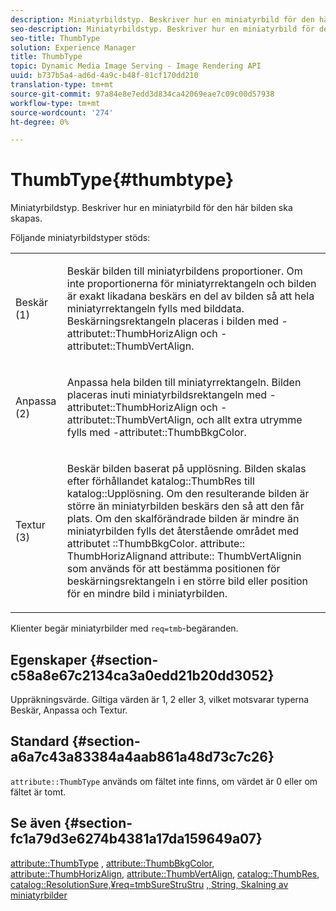 ```yaml
---
description: Miniatyrbildstyp. Beskriver hur en miniatyrbild för den här bilden ska skapas.
seo-description: Miniatyrbildstyp. Beskriver hur en miniatyrbild för den här bilden ska skapas.
seo-title: ThumbType
solution: Experience Manager
title: ThumbType
topic: Dynamic Media Image Serving - Image Rendering API
uuid: b737b5a4-ad6d-4a9c-b48f-81cf170dd210
translation-type: tm+mt
source-git-commit: 97a84e8e7edd3d834ca42069eae7c09c00d57938
workflow-type: tm+mt
source-wordcount: '274'
ht-degree: 0%

---
```



# ThumbType{#thumbtype}

Miniatyrbildstyp. Beskriver hur en miniatyrbild för den här bilden ska skapas.

Följande miniatyrbildstyper stöds:

<table id="simpletable_874E4190A1DC4FB0AE1B2E3734746527"> 
 <tr class="strow"> 
  <td class="stentry"> <p>Beskär (1) </p></td> 
  <td class="stentry"> <p>Beskär bilden till miniatyrbildens proportioner. Om inte proportionerna för miniatyrrektangeln och bilden är exakt likadana beskärs en del av bilden så att hela miniatyrrektangeln fylls med bilddata. Beskärningsrektangeln placeras i bilden med <span class="codeph">-attributet::ThumbHorizAlign</span> och <span class="codeph">-attributet::ThumbVertAlign</span>. </p></td> 
 </tr> 
 <tr class="strow"> 
  <td class="stentry"> <p>Anpassa (2) </p></td> 
  <td class="stentry"> <p>Anpassa hela bilden till miniatyrrektangeln. Bilden placeras inuti miniatyrbildsrektangeln med <span class="codeph">-attributet::ThumbHorizAlign</span> och <span class="codeph">-attributet::ThumbVertAlign</span>, och allt extra utrymme fylls med <span class="codeph">-attributet::ThumbBkgColor</span>. </p></td> 
 </tr> 
 <tr class="strow"> 
  <td class="stentry"> <p>Textur (3) </p></td> 
  <td class="stentry"> <p>Beskär bilden baserat på upplösning. Bilden skalas efter förhållandet <span class="codeph"> katalog::ThumbRes</span> till <span class="codeph"> katalog::Upplösning</span>. Om den resulterande bilden är större än miniatyrbilden beskärs den så att den får plats. Om den skalförändrade bilden är mindre än miniatyrbilden fylls det återstående området med attributet <span class="codeph">::ThumbBkgColor</span>. <span class="codeph"> attribute::</span> ThumbHorizAlignand  <span class="codeph"> attribute::</span> ThumbVertAlignin som används för att bestämma positionen för beskärningsrektangeln i en större bild eller position för en mindre bild i miniatyrbilden. </p></td> 
 </tr> 
</table>

Klienter begär miniatyrbilder med `req=tmb`-begäranden.

## Egenskaper {#section-c58a8e67c2134ca3a0edd21b20dd3052}

Uppräkningsvärde. Giltiga värden är 1, 2 eller 3, vilket motsvarar typerna Beskär, Anpassa och Textur.

## Standard {#section-a6a7c43a83384a4aab861a48d73c7c26}

`attribute::ThumbType` används om fältet inte finns, om värdet är 0 eller om fältet är tomt.

## Se även {#section-fc1a79d3e6274b4381a17da159649a07}

[attribute::ThumbType](../../../../../../is-api/image-catalog/image-serving-api-ref/c-image-catalog-reference/c-attributes-reference/r-thumbtype.md#reference-329e9dbf3e5f49548d1eb61915b538f5) ,  [attribute::ThumbBkgColor](../../../../../../is-api/image-catalog/image-serving-api-ref/c-image-catalog-reference/c-attributes-reference/r-thumbbkgcolor.md#reference-8e38088e79a54446a9106d0b93c9b31e),  [attribute::ThumbHorizAlign](../../../../../../is-api/image-catalog/image-serving-api-ref/c-image-catalog-reference/c-attributes-reference/r-thumbhorizalign.md#reference-0ae8b88669df4769a9053b22aca33691),  [attribute::ThumbVertAlign](../../../../../../is-api/image-catalog/image-serving-api-ref/c-image-catalog-reference/c-attributes-reference/r-thumbvertalign.md#reference-d47c6b34588c4855b04ad134e472f04f),  [catalog::ThumbRes](../../../../../../is-api/image-catalog/image-serving-api-ref/c-image-catalog-reference/c-image-svg-data-reference/c-image-data-reference/r-thumbres-cat.md#reference-eedb9991397347c3bed5bd0a785c4c69),  [catalog::ResolutionSure,¥req=tmbSureStruStru](../../../../../../is-api/image-catalog/image-serving-api-ref/c-image-catalog-reference/c-image-svg-data-reference/c-image-data-reference/r-resolution-cat.md#reference-de489f5f36b64bd0831749546f8728e1)  [ ](../../../../../../is-api/http-ref/image-serving-api-ref/c-http-protocol-reference/c-command-reference/r-req/r-req.md#reference-907cdb4a97034db7ad94695f25552e76)  [, String, Skalning av miniatyrbilder](../../../../../../is-api/http-ref/image-serving-api-ref/c-http-protocol-reference/c-notes-on-server-behavior/r-thumbnail-scaling.md#reference-0f71817f721d4913b34816758d69b07f)

